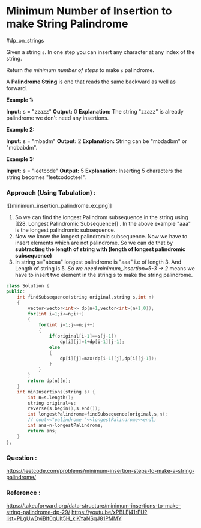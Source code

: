 # Minimum Number of Insertion to make String Palindrome
#dp_on_strings 

Given a string `s`. In one step you can insert any character at any index of the string.

Return _the minimum number of steps_ to make `s` palindrome.

A **Palindrome String** is one that reads the same backward as well as forward.

**Example 1:**

**Input:** s = "zzazz"
**Output:** 0
**Explanation:** The string "zzazz" is already palindrome we don't need any insertions.

**Example 2:**

**Input:** s = "mbadm"
**Output:** 2
**Explanation:** String can be "mbdadbm" or "mdbabdm".

**Example 3:**

**Input:** s = "leetcode"
**Output:** 5
**Explanation:** Inserting 5 characters the string becomes "leetcodocteel".



### Approach (Using Tabulation) :

![[minimum_insertion_palindrome_ex.png]]


1. So we can find the longest Palindrom subsequence in the string using [[28. Longest Palindromic Subsequence]]  . In the above example "aaa" is the longest palindromic subsequence.
2. Now we know the  longest palindromic subsequence. Now we have to insert elements which are not palindrome. So we can do that by **subtracting the length of string with (length of longest palindromic subsequence)**
3. In string s="abcaa" longest palindrome is "aaa" i.e of length 3. And Length of string is 5.
    *So we need minimum_insertion=5-3 -> 2* means we have to insert two element in the string s to make the string palindrome.

```cpp
class Solution {
public:
    int findSubsequence(string original,string s,int n)
    {
        vector<vector<int>> dp(n+1,vector<int>(n+1,0));
        for(int i=1;i<=n;i++)
        {
            for(int j=1;j<=n;j++)
            {
                if(original[i-1]==s[j-1])
                    dp[i][j]=1+dp[i-1][j-1];
                else
                {
                    dp[i][j]=max(dp[i-1][j],dp[i][j-1]);
                }
            }
        }
        return dp[n][n];
    }
    int minInsertions(string s) {
        int n=s.length();
        string original=s;
        reverse(s.begin(),s.end());
        int longestPalindrome=findSubsequence(original,s,n);
        // cout<<"palindrome "<<longestPalindrome<<endl;
        int ans=n-longestPalindrome;
        return ans;
    }
};
```



### Question :
https://leetcode.com/problems/minimum-insertion-steps-to-make-a-string-palindrome/


### Reference :
https://takeuforward.org/data-structure/minimum-insertions-to-make-string-palindrome-dp-29/
https://youtu.be/xPBLEj41rFU?list=PLgUwDviBIf0qUlt5H_kiKYaNSqJ81PMMY
